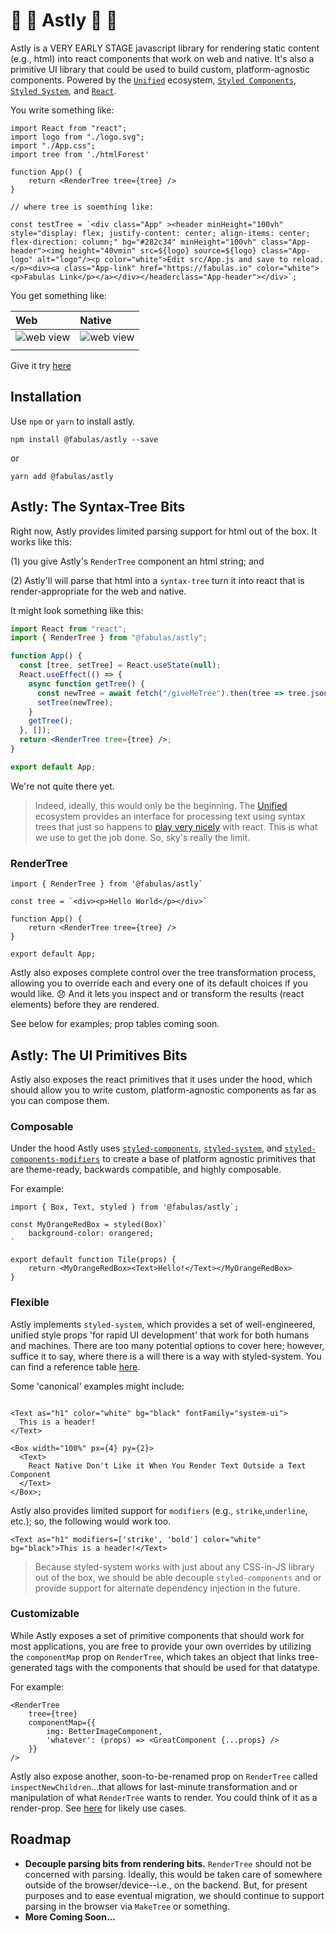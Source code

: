 # 🌲 🌲 Astly 🌲 🌲

Astly is a VERY EARLY STAGE javascript library for rendering static content (e.g., html) into react components that work on web and native. It's also a primitive UI library that could be used to build custom, platform-agnostic components. Powered by the [`Unified`](https://github.com/unifiedjs/unified) ecosystem, [`Styled Components`](https://github.com/styled-components/styled-components), [`Styled System`](https://github.com/styled-system/styled-system), and [`React`](https://github.com/facebook/react).

You write something like:

```
import React from "react";
import logo from "./logo.svg";
import "./App.css";
import tree from './htmlForest'

function App() {
    return <RenderTree tree={tree} />
}

// where tree is soemthing like:

const testTree = `<div class="App" ><header minHeight="100vh" style="display: flex; justify-content: center; align-items: center; flex-direction: column;" bg="#282c34" minHeight="100vh" class="App-header"><img height="40vmin" src=${logo} source=${logo} class="App-logo" alt="logo"/><p color="white">Edit src/App.js and save to reload.</p><div><a class="App-link" href="https://fabulas.io" color="white"><p>Fabulas Link</p></a></div></headerclass="App-header"></div>`;

```

You get something like:

| Web                    | Native                    |
| :--------------------- | :------------------------ |
| ![web view][webresult] | ![web view][nativeresult] |
|                        |                           |

Give it try [here](https://codesandbox.io/s/astly-demo-p6l39)

## Installation

Use `npm` or `yarn` to install astly.

`npm install @fabulas/astly --save`

or

`yarn add @fabulas/astly`

## Astly: The Syntax-Tree Bits

Right now, Astly provides limited parsing support for html out of the box. It works like this:

(1) you give Astly's `RenderTree` component an html string; and

(2) Astly'll will parse that html into a `syntax-tree` turn it into react that is render-appropriate for the web and native.

It might look something like this:

```jsx
import React from "react";
import { RenderTree } from "@fabulas/astly";

function App() {
  const [tree, setTree] = React.useState(null);
  React.useEffect(() => {
    async function getTree() {
      const newTree = await fetch("/giveMeTree").then(tree => tree.json());
      setTree(newTree);
    }
    getTree();
  }, []);
  return <RenderTree tree={tree} />;
}

export default App;
```

We're not quite there yet.

> Indeed, ideally, this would only be the beginning. The [Unified](https://github.com/unifiedjs/unified) ecosystem provides an interface for processing text using syntax trees that just so happens to [play very nicely](https://itnext.io/parse-react-components-with-babel-and-visualize-them-45062046cb72) with react. This is what we use to get the job done. So, sky's really the limit.

### RenderTree

```
import { RenderTree } from '@fabulas/astly`

const tree = `<div><p>Hello World</p></div>`

function App() {
    return <RenderTree tree={tree} />
}

export default App;
```

Astly also exposes complete control over the tree transformation process, allowing you to override each and every one of its default choices if you would like. 😞 And it lets you inspect and or transform the results (react elements) before they are rendered.

See below for examples; prop tables coming soon.

## Astly: The UI Primitives Bits

Astly also exposes the react primitives that it uses under the hood, which should allow you to write custom, platform-agnostic components as far as you can compose them.

### Composable

Under the hood Astly uses [`styled-components`](https://www.styled-components.com/), [`styled-system`](https://styled-system.com/), and [`styled-components-modifiers`](https://github.com/Decisiv/styled-components-modifiers) to create a base of platform agnostic primitives that are theme-ready, backwards compatible, and highly composable.

For example:

```
import { Box, Text, styled } from '@fabulas/astly`;

const MyOrangeRedBox = styled(Box)`
    background-color: orangered;
`

export default function Tile(props) {
    return <MyOrangeRedBox><Text>Hello!</Text></MyOrangeRedBox>
}
```

### Flexible

Astly implements `styled-system`, which provides a set of well-engineered, unified style props 'for rapid UI development' that work for both humans and machines. There are too many potential options to cover here; however, suffice it to say, where there is a will there is a way with styled-system. You can find a reference table [here](https://styled-system.com/table).

Some 'canonical' examples might include:

```

<Text as="h1" color="white" bg="black" fontFamily="system-ui">
  This is a header!
</Text>

<Box width="100%" px={4} py={2}>
  <Text>
    React Native Don't Like it When You Render Text Outside a Text Component
  </Text>
</Box>;

```

Astly also provides limited support for `modifiers` (e.g., `strike`,`underline`, etc.); so, the following would work too.

```
<Text as="h1" modifiers=['strike', 'bold'] color="white" bg="black">This is a header!</Text>
```

> Because styled-system works with just about any CSS-in-JS library out of the box, we should be able decouple `styled-components` and or provide support for alternate dependency injection in the future.

### Customizable

While Astly exposes a set of primitive components that should work for most applications, you are free to provide your own overrides by utilizing the `componentMap` prop on `RenderTree`, which takes an object that links tree-generated tags with the components that should be used for that datatype.

For example:

```
<RenderTree
    tree={tree}
    componentMap={{
        img: BetterImageComponent,
        'whatever': (props) => <GreatComponent {...props} />
    }}
/>
```

Astly also expose another, soon-to-be-renamed prop on `RenderTree` called `inspectNewChildren`...that allows for last-minute transformation and or manipulation of what `RenderTree` wants to render. You could think of it as a render-prop. See [here](https://reactjs.org/docs/react-api.html) for likely use cases.

## Roadmap

- **Decouple parsing bits from rendering bits.** `RenderTree` should not be concerned with parsing. Ideally, this would be taken care of somewhere outside of the browser/device--i.e., on the backend. But, for present purposes and to ease eventual migration, we should continue to support parsing in the browser via `MakeTree` or something.
- **More Coming Soon...**

<!-- Definitions -->

[webcode]: https://i.ibb.co/2q8Y33j/web.png
[webresult]: https://i.ibb.co/8XTYXPx/Screen-Shot-2019-09-18-at-2-38-43-PM.png
[nativecode]: https://i.ibb.co/8bNk8Bt/native.png
[nativeresult]: https://i.ibb.co/cCXBxYY/Simulator-Screen-Shot-i-Phone-X-2019-09-18-at-15-29-25.png
